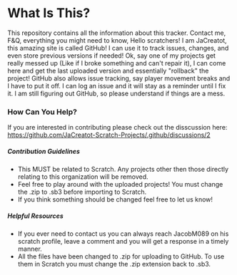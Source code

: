 # What Is This?
This repository contains all the information about this tracker. Contact me, F&Q, everything you might need to know, Hello scratchers! I am JaCreatot, this amazing site is called GitHub! I can use it to track issues, changes, and even store previous versions if needed! Ok, say one of my projects get really messed up (Like if I broke something and can't repair it), I can come here and get the last uploaded version and essentially "rollback" the project! GitHub also allows issue tracking, say player movement breaks and I have to put it off. I can log an issue and it will stay as a reminder until I fix it. I am still figuring out GitHub, so please understand if things are a mess.
### How Can You Help?
If you are interested in contributing please check out the disscussion here: https://github.com/JaCreatot-Scratch-Projects/.github/discussions/2
##### Contribution Guidelines
* This MUST be related to Scratch. Any projects other then those directly relating to this organization will be removed.
* Feel free to play around with the uploaded projects! You must change the .zip to .sb3 before importing to Scratch.
* If you think something should be changed feel free to let us know!
##### Helpful Resources
* If you ever need to contact us you can always reach JacobM089 on his scratch profile, leave a comment and you will get a response in a timely manner.
* All the files have been changed to .zip for uploading to GitHub. To use them in Scratch you must change the .zip extension back to .sb3.
<!--

**Here are some ideas to get you started:**

🙋‍♀️ A short introduction - what is your organization all about?
🌈 Contribution guidelines - how can the community get involved?
👩‍💻 Useful resources - where can the community find your docs? Is there anything else the community should know?
🍿 Fun facts - what does your team eat for breakfast?
🧙 Remember, you can do mighty things with the power of [Markdown](https://docs.github.com/github/writing-on-github/getting-started-with-writing-and-formatting-on-github/basic-writing-and-formatting-syntax)
-->
